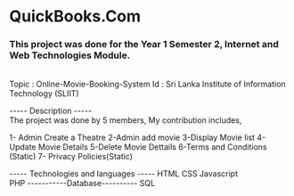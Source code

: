 # QuickBooks.Com
### This project was done for the Year 1 Semester 2, Internet and Web Technologies Module.
<br>
Topic : Online-Movie-Booking-System Id : Sri Lanka Institute of Information Technology (SLIIT) 


----- Description -----  
The project was done by 5 members, My contribution includes,
 
1- Admin Create a Theatre
2-Admin add movie
3-Display Movie list
4-Update Movie Details
5-Delete Movie Dettails
6-Terms and Conditions (Static)
7- Privacy Policies(Static)

----- Technologies and languages ----- 
HTML
CSS 
Javascript   
PHP 
-----------Database----------
SQL
